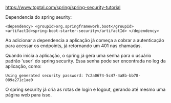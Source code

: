 https://www.toptal.com/spring/spring-security-tutorial

Dependencia do spring seurity:

`<dependency>
    <groupId>org.springframework.boot</groupId>
    <artifactId>spring-boot-starter-security</artifactId>
</dependency>`

Ao adicionar a dependencia a aplicação já começa a cobrar a autenticação 
para acessar os endpoints, já retornando um 401 nas chamadas.

Quando inicia a aplicação, o spring já gera uma senha para o usuário padrão
'user' do spring security. Essa senha pode ser encontrada no log da aplicação, como:

`Using generated security password: 7c2a0674-5c47-4a8b-bb78-089a271c1ae0`

O spring security já cria as rotas de login e logout, gerando até mesmo uma
página web para isso.

